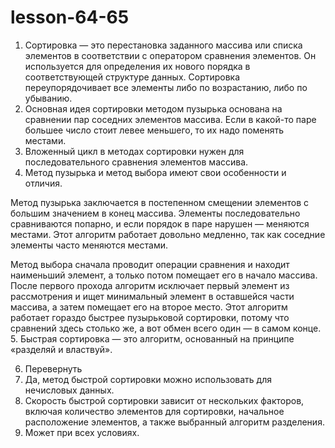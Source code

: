# lesson-64-65
1. Сортировка — это перестановка заданного массива или списка элементов в соответствии с оператором сравнения элементов. Он используется для определения их нового порядка в соответствующей структуре данных. Сортировка переупорядочивает все элементы либо по возрастанию, либо по убыванию.
2. Основная идея сортировки методом пузырька основана на сравнении пар соседних элементов массива. Если в какой-то паре большее число стоит левее меньшего, то их надо поменять местами.
3. Вложенный цикл в методах сортировки нужен для последовательного сравнения элементов массива.
4. Метод пузырька и метод выбора имеют свои особенности и отличия.

Метод пузырька заключается в постепенном смещении элементов с большим значением в конец массива. Элементы последовательно сравниваются попарно, и если порядок в паре нарушен — меняются местами. Этот алгоритм работает довольно медленно, так как соседние элементы часто меняются местами.

Метод выбора сначала проводит операции сравнения и находит наименьший элемент, а только потом помещает его в начало массива. После первого прохода алгоритм исключает первый элемент из рассмотрения и ищет минимальный элемент в оставшейся части массива, а затем помещает его на второе место. Этот алгоритм работает гораздо быстрее пузырьковой сортировки, потому что сравнений здесь столько же, а вот обмен всего один — в самом конце.
5. Быстрая сортировка — это алгоритм, основанный на принципе «разделяй и властвуй».

6. Перевернуть
7. Да, метод быстрой сортировки можно использовать для нечисловых данных.
8. Скорость быстрой сортировки зависит от нескольких факторов, включая количество элементов для сортировки, начальное расположение элементов, а также выбранный алгоритм разделения.
9. Может при всех условиях.
